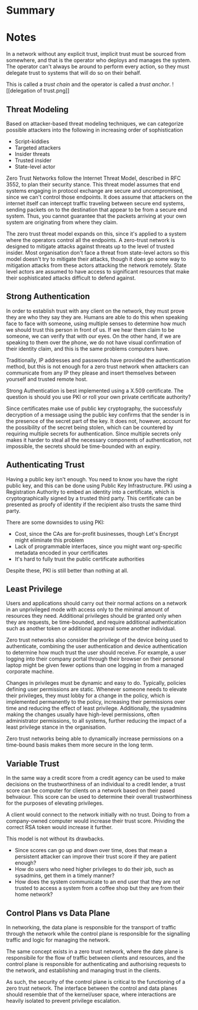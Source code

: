 # Summary


# Notes
In a network without any explicit trust, implicit trust must be sourced from somewhere, and that is the operator who deploys and manages the system. The operator can't always be around to perform every action, so they must delegate trust to systems that will do so on their behalf. 

This is called a _trust chain_ and the operator is called a _trust anchor_.
![[delegation of trust.png]]

## Threat Modeling
Based on attacker-based threat modeling techniques, we can categorize possible attackers into the following in increasing order of sophistication
   - Script-kiddies
   - Targeted attackers
   - Insider threats
   - Trusted insider
   - State-level actor

Zero Trust Networks follow the Internet Threat Model, described in RFC 3552, to plan their security stance. This threat model assumes that end systems engaging in protocol exchange are secure and uncompromised, since we can't control those endpoints. It does assume that attackers on the internet itself can intercept traffic traveling between secure end systems, sending packets on to the destination that appear to be from a secure end system. Thus, you cannot guarantee that the packets arriving at your own system are originating from where they claim.

The zero trust threat model expands on this, since it's applied to a system where the operators control all the endpoints. A zero-trust network is designed to mitigate attacks against threats up to the level of trusted insider. Most organisation don't face a threat from state-level actors so this model doesn't try to mitigate their attacks, though it does go some way to mitigation attacks from these actors attacking the network remotely. State level actors are assumed to have access to significant resources that make their sophisticated attacks difficult to defend against.

## Strong Authentication
In order to establish trust with any client on the network, they must prove they are who they say they are. Humans are able to do this when speaking face to face with someone, using multiple senses to determine how much we should trust this person in front of us. If we hear them claim to be someone, we can verify that with our eyes. On the other hand, if we are speaking to them over the phone, we do not have visual confirmation of their identity claim, and this is the same problems computers have.

Traditionally, IP addresses and passwords have provided the authentication method, but this is not enough for a zero trust network when attackers can communicate from any IP they please and insert themselves between yourself and trusted remote host.

Strong Authentication is best implemented using a X.509 certificate. The question is should you use PKI or roll your own private certificate authority? 

Since certificates make use of public key cryptography, the successfuly decryption of a message using the public key confirms that the sender is in the presence of the secret part of the key. It does not, however, account for the possibility of the secret being stolen, which can be countered by requiring multiple secrets for authentication. Since multiple secrets only makes it harder to steal all the necessary components of authentication, not impossible, the secrets should be time-bounded with an expiry.

## Authenticating Trust
Having a public key isn't enough. You need to know you have the right public key, and this can be done using Public Key Infrastructure. PKI using a Registration Authority to embed an identity into a certificate, which is cryptographically signed by a trusted third party. This certificate can be presented as proofy of identity if the recipient also trusts the same third party.

There are some downsides to using PKI:
   - Cost, since the CAs are for-profit businesses, though Let's Encrypt might eliminate this problem
   - Lack of programmable interfaces, since you might want org-specific metadata encoded in your certificates
   - It's hard to fully trust the public certificate authorities

Despite these, PKI is still better than nothing at all.

## Least Privilege
Users and applications should carry out their normal actions on a network in an unprivileged mode with access only to the minimal amount of resources they need. Additional privileges should be granted only when they are requests, be time-bounded, and require additional authentication such as another token or additional approval some another individual.

Zero trust networks also consider the privilege of the device being used to authenticate, combining the user authentication and device authentication to determine how much trust the user should receive. For example, a user logging into their company portal through their browser on their personal laptop might be given fewer options than one logging in from a managed corporate machine.

Changes in privileges must be dynamic and easy to do. Typically, policies defining user permissions are static. Whenever someone needs to elevate their privileges, they must lobby for a change in the policy, which is implemented permanently to the policy, increasing their permissions over time and reducing the effect of least privilege. Additionally, the sysadmins making the changes usually have high-level permissions, often administrator permissions, to all systems, further reducing the impact of a least privilege stance in the organisation.

Zero trust networks being able to dynamically increase permissions on a time-bound basis makes them more secure in the long term.

## Variable Trust
In the same way a credit score from a credit agency can be used to make decisions on the trustworthiness of an individual to a credit lender, a trust score can be computer for clients on a network based on their pased behvaiour. This score can be used to determine their overall trustworthiness for the purposes of elevating privileges.

A client would connect to the network initially with no trust. Doing to from a company-owned computer would increase their trust score. Prividing the correct RSA token would increase it further.

This model is not without its drawbacks.
- Since scores can go up and down over time, does that mean a persistent attacker can improve their trust score if they are patient enough?
- How do users who need higher privileges to do their job, such as sysadmins, get them in a timely manner?
- How does the system communicate to an end user that they are not trusted to access a system from a coffee shop but they are from their home network?

## Control Plans vs Data Plane
In networking, the data plane is responsible for the transport of traffic through the network while the control plane is responsible for the signalling traffic and logic for managing the network.

The same concept exists in a zero trust network, where the date plane is responsibile for the flow of traffic between clients and resources, and the control plane is responsible for authenticating and authorising requests to the network, and establishing and managing trust in the clients.

As such, the security of the control plane is critical to the functioning of a zero trust network. The interface between the control and data planes should resemble that of the kernel/user space, where interactions are heavily isolated to prevent privilege escalation.